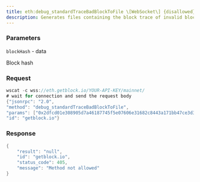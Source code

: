 ```yaml
---
title: eth:debug_standardTraceBadBlockToFile \[WebSocket\] {disallowed}
description: Generates files containing the block trace of invalid blocks. A separatefile is generated for each transaction in the block.Use debug_standardTraceBlockToFile to view the trace for a valid block.
---
```


### Parameters


`blockHash` - data

Block hash

### Request

``` java
wscat -c wss://eth.getblock.io/YOUR-API-KEY/mainnet/ 
# wait for connection and send the request body 
{"jsonrpc": "2.0",
"method": "debug_standardTraceBadBlockToFile",
"params": ["0x2dfcd01e308905d7a46187745f5e07606e31682c8443a171bb47ce3d399b5049"],
"id": "getblock.io"}
```

###  Response

``` java
{
    "result": "null",
    "id": "getblock.io",
    "status_code": 405,
    "message": "Method not allowed"
}
```


